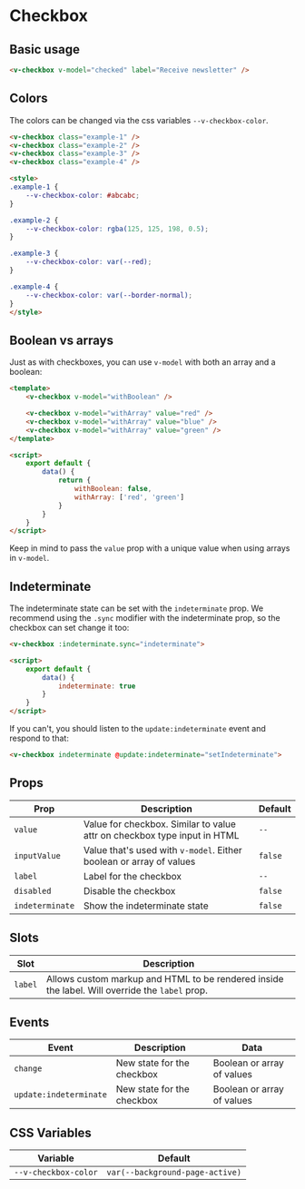 # Checkbox

## Basic usage

```html
<v-checkbox v-model="checked" label="Receive newsletter" />
```

## Colors

The colors can be changed via the css variables `--v-checkbox-color`.

```html
<v-checkbox class="example-1" />
<v-checkbox class="example-2" />
<v-checkbox class="example-3" />
<v-checkbox class="example-4" />

<style>
.example-1 {
	--v-checkbox-color: #abcabc;
}

.example-2 {
	--v-checkbox-color: rgba(125, 125, 198, 0.5);
}

.example-3 {
	--v-checkbox-color: var(--red);
}

.example-4 {
	--v-checkbox-color: var(--border-normal);
}
</style>
```

## Boolean vs arrays

Just as with checkboxes, you can use `v-model` with both an array and a boolean:


```html
<template>
	<v-checkbox v-model="withBoolean" />

	<v-checkbox v-model="withArray" value="red" />
	<v-checkbox v-model="withArray" value="blue" />
	<v-checkbox v-model="withArray" value="green" />
</template>

<script>
	export default {
		data() {
			return {
				withBoolean: false,
				withArray: ['red', 'green']
			}
		}
	}
</script>
```

Keep in mind to pass the `value` prop with a unique value when using arrays in `v-model`.

## Indeterminate

The indeterminate state can be set with the `indeterminate` prop. We recommend using the `.sync` modifier with the indeterminate prop, so the checkbox can set change it too:

```html
<v-checkbox :indeterminate.sync="indeterminate">

<script>
	export default {
		data() {
			indeterminate: true
		}
	}
</script>
```

If you can't, you should listen to the `update:indeterminate` event and respond to that:

```html
<v-checkbox indeterminate @update:indeterminate="setIndeterminate">
```

## Props
| Prop            | Description                                                              | Default |
|-----------------|--------------------------------------------------------------------------|---------|
| `value`         | Value for checkbox. Similar to value attr on checkbox type input in HTML | `--`    |
| `inputValue`    | Value that's used with `v-model`. Either boolean or array of values      | `false` |
| `label`         | Label for the checkbox                                                   | `--`    |
| `disabled`      | Disable the checkbox                                                     | `false` |
| `indeterminate` | Show the indeterminate state                                             | `false` |

## Slots
| Slot    | Description                                                                                    |
|---------|------------------------------------------------------------------------------------------------|
| `label` | Allows custom markup and HTML to be rendered inside the label. Will override the `label` prop. |

## Events
| Event                  | Description                | Data                       |
|------------------------|----------------------------|----------------------------|
| `change`               | New state for the checkbox | Boolean or array of values |
| `update:indeterminate` | New state for the checkbox | Boolean or array of values |

## CSS Variables
| Variable             | Default                                |
|----------------------|----------------------------------------|
| `--v-checkbox-color` | `var(--background-page-active)` |
